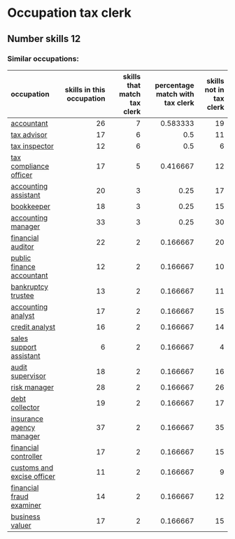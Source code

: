 # Occupation tax clerk
## Number skills 12
### Similar occupations:
| occupation                                                  |   skills in this occupation |   skills that match tax clerk |   percentage match with tax clerk |   skills not in tax clerk |
|:------------------------------------------------------------|----------------------------:|------------------------------:|----------------------------------:|--------------------------:|
| [accountant](accountant.md)                                 |                          26 |                             7 |                          0.583333 |                        19 |
| [tax advisor](tax_advisor.md)                               |                          17 |                             6 |                          0.5      |                        11 |
| [tax inspector](tax_inspector.md)                           |                          12 |                             6 |                          0.5      |                         6 |
| [tax compliance officer](tax_compliance_officer.md)         |                          17 |                             5 |                          0.416667 |                        12 |
| [accounting assistant](accounting_assistant.md)             |                          20 |                             3 |                          0.25     |                        17 |
| [bookkeeper](bookkeeper.md)                                 |                          18 |                             3 |                          0.25     |                        15 |
| [accounting manager](accounting_manager.md)                 |                          33 |                             3 |                          0.25     |                        30 |
| [financial auditor](financial_auditor.md)                   |                          22 |                             2 |                          0.166667 |                        20 |
| [public finance accountant](public_finance_accountant.md)   |                          12 |                             2 |                          0.166667 |                        10 |
| [bankruptcy trustee](bankruptcy_trustee.md)                 |                          13 |                             2 |                          0.166667 |                        11 |
| [accounting analyst](accounting_analyst.md)                 |                          17 |                             2 |                          0.166667 |                        15 |
| [credit analyst](credit_analyst.md)                         |                          16 |                             2 |                          0.166667 |                        14 |
| [sales support assistant](sales_support_assistant.md)       |                           6 |                             2 |                          0.166667 |                         4 |
| [audit supervisor](audit_supervisor.md)                     |                          18 |                             2 |                          0.166667 |                        16 |
| [risk manager](risk_manager.md)                             |                          28 |                             2 |                          0.166667 |                        26 |
| [debt collector](debt_collector.md)                         |                          19 |                             2 |                          0.166667 |                        17 |
| [insurance agency manager](insurance_agency_manager.md)     |                          37 |                             2 |                          0.166667 |                        35 |
| [financial controller](financial_controller.md)             |                          17 |                             2 |                          0.166667 |                        15 |
| [customs and excise officer](customs_and_excise_officer.md) |                          11 |                             2 |                          0.166667 |                         9 |
| [financial fraud examiner](financial_fraud_examiner.md)     |                          14 |                             2 |                          0.166667 |                        12 |
| [business valuer](business_valuer.md)                       |                          17 |                             2 |                          0.166667 |                        15 |

